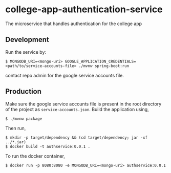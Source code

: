 # college-app-authentication-service
The microservice that handles authentication for the college app

## Development
Run the service by:

```
$ MONGODB_URI=<mongo-uri> GOOGLE_APPLICATION_CREDENTIALS=<path/to/service-accounts-file> ./mvnw spring-boot:run
```

contact repo admin for the google service accounts file.

## Production

Make sure the google service accounts file is present in the root directory of the project as `service-accounts.json`.
Build the application using,
```
$ ./mvnw package
```

Then run,
```
$ mkdir -p target/dependency && (cd target/dependency; jar -xf ../*.jar)
$ docker build -t authservice:0.0.1 .
```

To run the docker container,
```
$ docker run -p 8080:8080 -e MONGODB_URI=<mongo-uri> authservice:0.0.1
```